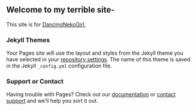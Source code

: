 ## Welcome to my terrible site-

This site is for [DancingNekoGirl](https://scratch.mit.edu/users/DancingNekoGirl/), 



### Jekyll Themes

Your Pages site will use the layout and styles from the Jekyll theme you have selected in your [repository settings](https://github.com/DancingNekoGirl/Neko/settings). The name of this theme is saved in the Jekyll `_config.yml` configuration file.

### Support or Contact

Having trouble with Pages? Check out our [documentation](https://docs.github.com/categories/github-pages-basics/) or [contact support](https://github.com/contact) and we’ll help you sort it out.
